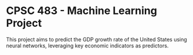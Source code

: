 # CPSC 483 - Machine Learning Project

This project aims to predict the GDP growth rate of the United States using neural networks, leveraging key economic indicators as predictors.
